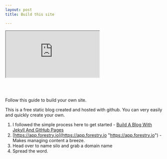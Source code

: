 ```yaml
---
layout: post
title: Build this site

---
```

<iframe id="figma-iframe" src="https://www.figma.com/embed?embed_host=share&url=https%3A%2F%2Fwww.figma.com%2Ffile%2FjK2zknBW4xPekDqUK8ktWu%2FUntitled%3Fnode-id%3D0%253A1&chrome=DOCUMENTATION" allowfullscreen></iframe>

<br><br>

Follow this guide to build your own site.

This is a free static blog created and hosted with github. You can very easily and quickly create your own.

1. I followed the simple process here to get started - [Build A Blog With Jekyll And GitHub Pages](https://www.smashingmagazine.com/2014/08/build-blog-jekyll-github-pages/ "Build A Blog With Jekyll And GitHub Pages")
2. [https://app.forestry.io](https://app.forestry.io "https://app.forestry.io") - Makes managing content a breeze.
3. Head over to name silo and grab a domain name
4. Spread the word.